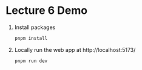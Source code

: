# Lecture 6 Demo
1. Install packages
    ```bash
    pnpm install
    ```
2. Locally run the web app at http://localhost:5173/
    ```
    pnpm run dev
    ```
